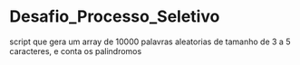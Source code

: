# Desafio_Processo_Seletivo
script que gera um array de 10000 palavras aleatorias de tamanho de 3 a 5 caracteres, e conta os palindromos

